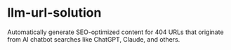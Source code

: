 # llm-url-solution
Automatically generate SEO-optimized content for 404 URLs that originate from AI chatbot searches like ChatGPT, Claude, and others.
